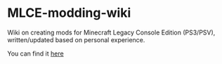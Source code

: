 # MLCE-modding-wiki
Wiki on creating mods for Minecraft Legacy Console Edition (PS3/PSV), written/updated based on personal experience.

You can find it [here](https://github.com/mcpseb/MLCE-modding-wiki/wiki)
